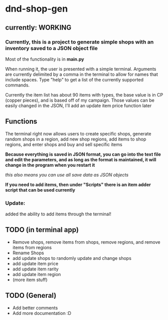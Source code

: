 # dnd-shop-gen
## currently: WORKING

### Currently, this is a project to generate simple shops with an inventory saved to a JSON object file

Most of the functionality is in **main.py**

When running it, the user is presented with a simple terminal.
Arguments are currently delimited by a comma in the terminal to allow for names that include spaces.
Type "help" to get a list of the currently supported commands.

Currently the item list has about 90 items with types, the base value is in CP (copper pieces), and is based off of my campaign. Those values can be easily changed in the JSON, I'll add an update item price function later
## Functions

The terminal right now allows users to create specific shops, generate random shops in a region, add new shop regions, add items
to shop regions, and enter shops and buy and sell specific items

**Because everything is saved in JSON format, you can go into the text file and edit the parameters, and as long as the format
is maintained, it will change in the program when you restart it**

_this also means you can use all save data as JSON objects_

**If you need to add items, then under "Scripts" there is an item adder script that can be used currently**

### Update:
added the ability to add items through the terminal!

## TODO (in terminal app)
- Remove shops, remove items from shops, remove regions, and remove items from regions
- Rename Shops
- add update shops to randomly update and change shops
- add update item price
- add update item rarity
- add update item region
- (more item stuff)

## TODO (General)

- Add better comments
- Add more documentation :D
